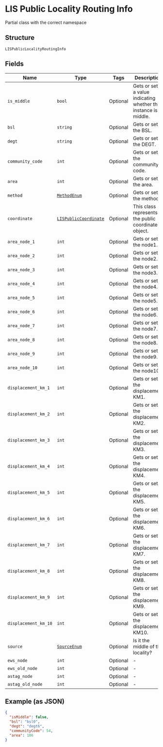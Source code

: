 
# LIS Public Locality Routing Info

Partial class with the correct namespace

## Structure

`LISPublicLocalityRoutingInfo`

## Fields

| Name | Type | Tags | Description |
|  --- | --- | --- | --- |
| `is_middle` | `bool` | Optional | Gets or sets a value indicating whether this instance is middle. |
| `bsl` | `string` | Optional | Gets or sets the BSL. |
| `degt` | `string` | Optional | Gets or sets the DEGT. |
| `community_code` | `int` | Optional | Gets or sets the community code. |
| `area` | `int` | Optional | Gets or sets the area. |
| `method` | [`MethodEnum`](../../doc/models/method-enum.md) | Optional | Gets or sets the method. |
| `coordinate` | [`LISPublicCoordinate`](../../doc/models/lis-public-coordinate.md) | Optional | This class represents the public coordinate object. |
| `area_node_1` | `int` | Optional | Gets or sets the node1. |
| `area_node_2` | `int` | Optional | Gets or sets the node2. |
| `area_node_3` | `int` | Optional | Gets or sets the node3. |
| `area_node_4` | `int` | Optional | Gets or sets the node4. |
| `area_node_5` | `int` | Optional | Gets or sets the node5. |
| `area_node_6` | `int` | Optional | Gets or sets the node6. |
| `area_node_7` | `int` | Optional | Gets or sets the node7. |
| `area_node_8` | `int` | Optional | Gets or sets the node8. |
| `area_node_9` | `int` | Optional | Gets or sets the node9. |
| `area_node_10` | `int` | Optional | Gets or sets the node10. |
| `displacement_km_1` | `int` | Optional | Gets or sets the displacement KM1. |
| `displacement_km_2` | `int` | Optional | Gets or sets the displacement KM2. |
| `displacement_km_3` | `int` | Optional | Gets or sets the displacement KM3. |
| `displacement_km_4` | `int` | Optional | Gets or sets the displacement KM4. |
| `displacement_km_5` | `int` | Optional | Gets or sets the displacement KM5. |
| `displacement_km_6` | `int` | Optional | Gets or sets the displacement KM6. |
| `displacement_km_7` | `int` | Optional | Gets or sets the displacement KM7. |
| `displacement_km_8` | `int` | Optional | Gets or sets the displacement KM8. |
| `displacement_km_9` | `int` | Optional | Gets or sets the displacement KM9. |
| `displacement_km_10` | `int` | Optional | Gets or sets the displacement KM10. |
| `source` | [`SourceEnum`](../../doc/models/source-enum.md) | Optional | Is it the middle of the locality? |
| `ews_node` | `int` | Optional | - |
| `ews_old_node` | `int` | Optional | - |
| `astag_node` | `int` | Optional | - |
| `astag_old_node` | `int` | Optional | - |

## Example (as JSON)

```json
{
  "isMiddle": false,
  "bsl": "bsl0",
  "degt": "degt6",
  "communityCode": 54,
  "area": 106
}
```

